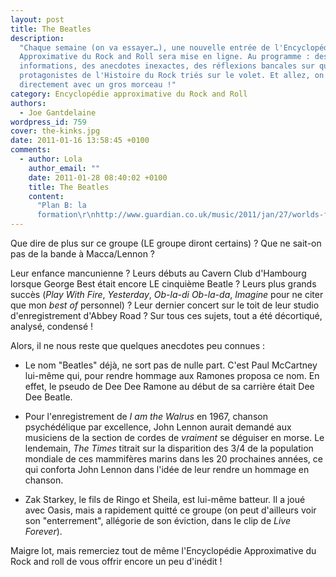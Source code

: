 ```yaml
---
layout: post
title: The Beatles
description:
  "Chaque semaine (on va essayer…), une nouvelle entrée de l'Encyclopédie
  Approximative du Rock and Roll sera mise en ligne. Au programme : des fausses
  informations, des anecdotes inexactes, des réflexions bancales sur quelques
  protagonistes de l'Histoire du Rock triés sur le volet. Et allez, on commence
  directement avec un gros morceau !"
category: Encyclopédie approximative du Rock and Roll
authors:
  - Joe Gantdelaine
wordpress_id: 759
cover: the-kinks.jpg
date: 2011-01-16 13:58:45 +0100
comments:
  - author: Lola
    author_email: ""
    date: 2011-01-28 08:40:02 +0100
    title: The Beatles
    content:
      "Plan B: la
      formation\r\nhttp://www.guardian.co.uk/music/2011/jan/27/worlds-first-beatles-graduate"
---
```


Que dire de plus sur ce groupe (LE groupe diront certains) ? Que ne sait-on pas
de la bande à Macca/Lennon ?

Leur enfance mancunienne ? Leurs débuts au Cavern Club d'Hambourg lorsque George
Best était encore LE cinquième Beatle ? Leurs plus grands succès (_Play With
Fire_, _Yesterday_, _Ob-la-di Ob-la-da_, _Imagine_ pour ne citer que mon _best
of_ personnel) ? Leur dernier concert sur le toit de leur studio
d'enregistrement d'Abbey Road ? Sur tous ces sujets, tout a été décortiqué,
analysé, condensé !

Alors, il ne nous reste que quelques anecdotes peu connues :

- Le nom "Beatles" déjà, ne sort pas de nulle part. C'est Paul McCartney
  lui-même qui, pour rendre hommage aux Ramones proposa ce nom. En effet, le
  pseudo de Dee Dee Ramone au début de sa carrière était Dee Dee Beatle.

- Pour l'enregistrement de _I am the Walrus_ en 1967, chanson psychédélique par
  excellence, John Lennon aurait demandé aux musiciens de la section de cordes
  de _vraiment_ se déguiser en morse. Le lendemain, _The Times_ titrait sur la
  disparition des 3/4 de la population mondiale de ces mammifères marins dans
  les 20 prochaines années, ce qui conforta John Lennon dans l'idée de leur
  rendre un hommage en chanson.

- Zak Starkey, le fils de Ringo et Sheila, est lui-même batteur. Il a joué avec
  Oasis, mais a rapidement quitté ce groupe (on peut d'ailleurs voir son
  "enterrement", allégorie de son éviction, dans le clip de _Live Forever_).

Maigre lot, mais remerciez tout de même l'Encyclopédie Approximative du Rock and
roll de vous offrir encore un peu d'inédit !

